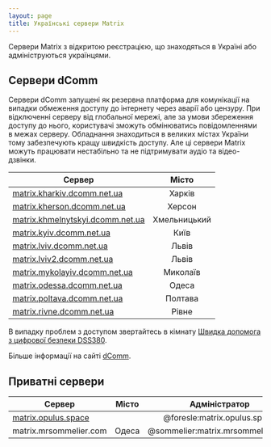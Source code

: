 ```yaml
---
layout: page
title: Українські сервери Matrix
---
```

Сервери Matrix з відкритою реєстрацією, що знаходяться в Україні або адмініструються українцями.

## Сервери dComm

Сервери dComm запущені як резервна платформа для комунікації на випадки обмеження доступу до інтернету через аварії або цензуру. При відключенні серверу від глобальної мережі, але за умови збереження доступу до нього, користувачі зможуть обмінюватись повідомленнями в межах серверу. Обладнання знаходиться в великих містах України тому забезпечують кращу швидкість доступу. Але ці сервери Matrix можуть працювати нестабільно та не підтримувати аудіо та відео-дзвінки.

| Сервер                                                                      |    Місто     |
|-----------------------------------------------------------------------------|:------------:|
| [matrix.kharkiv.dcomm.net.ua](https://chat.kharkiv.dcomm.net.ua)            |    Харків    |
| [matrix.kherson.dcomm.net.ua](https://chat.kherson.dcomm.net.ua/)           |    Херсон    |
| [matrix.khmelnytskyi.dcomm.net.ua](https://chat.khmelnytskyi.dcomm.net.ua/) | Хмельницький |
| [matrix.kyiv.dcomm.net.ua](https://chat.kyiv.dcomm.net.ua/)                 |     Київ     |
| [matrix.lviv.dcomm.net.ua](https://matrix.lviv.dcomm.net.ua/)               |    Львів     |
| [matrix.lviv2.dcomm.net.ua](https://chat.lviv2.dcomm.net.ua/)               |    Львів     |
| [matrix.mykolayiv.dcomm.net.ua](https://chat.mykolayiv.dcomm.net.ua/)       |   Миколаїв   |
| [matrix.odessa.dcomm.net.ua](https://matrix.odessa.dcomm.net.ua)            |    Одеса     |
| [matrix.poltava.dcomm.net.ua](https://poltava.dcomm.net.ua/)                |   Полтава    |
| [matrix.rivne.dcomm.net.ua](https://chat.rivne.dcomm.net.ua)                |    Рівне     |

В випадку проблем з доступом звертайтесь в кімнату [Швидка допомога з цифрової безпеки DSS380](https://matrix.to/#/#dsec:matrix.kherson.dcomm.net.ua).

Більше інформації на сайті [dComm](https://dcomm.net.ua/).

## Приватні сервери

| Сервер                                              | Місто |           Адміністратор           |
|-----------------------------------------------------|:-----:|:---------------------------------:|
| [matrix.opulus.space](https://matrix.opulus.space/) |       |   @foresle:matrix.opulus.space    |
| matrix.mrsommelier.com                              | Одеса | @sommelier:matrix.mrsommelier.com |
